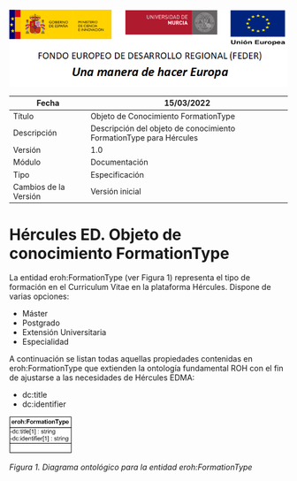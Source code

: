 ![](../../Docs/media/CabeceraDocumentosMD.png)

| Fecha         | 15/03/2022                                                   |
| ------------- | ------------------------------------------------------------ |
|Título|Objeto de Conocimiento FormationType| 
|Descripción|Descripción del objeto de conocimiento FormationType para Hércules|
|Versión|1.0|
|Módulo|Documentación|
|Tipo|Especificación|
|Cambios de la Versión|Versión inicial|

# Hércules ED. Objeto de conocimiento FormationType

La entidad eroh:FormationType (ver Figura 1) representa el tipo de formación en el Curriculum Vitae en la plataforma Hércules. Dispone de varias opciones:
- Máster
- Postgrado
- Extensión Universitaria
- Especialidad

A continuación se listan todas aquellas propiedades contenidas en eroh:FormationType que extienden la ontología fundamental ROH con el fin de ajustarse a las necesidades de Hércules EDMA:

- dc:title
- dc:identifier

![](../../Docs/media/ObjetosDeConocimiento/FormationType.png)

*Figura 1. Diagrama ontológico para la entidad eroh:FormationType*
